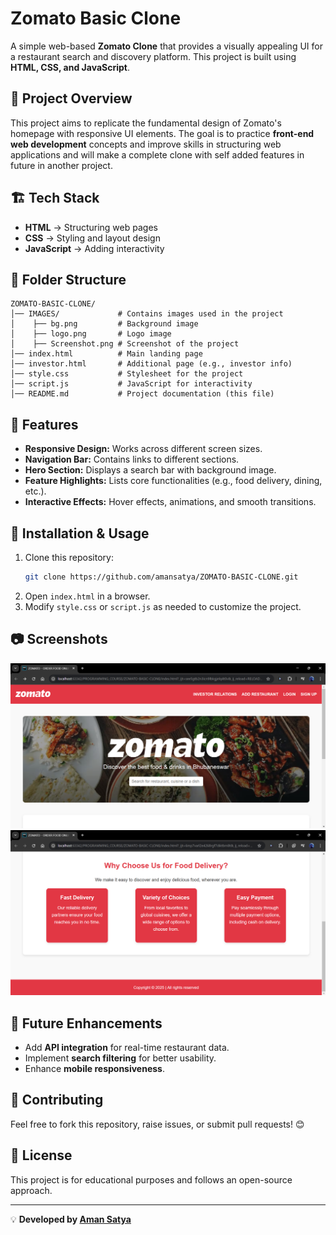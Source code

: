 # Zomato Basic Clone

A simple web-based **Zomato Clone** that provides a visually appealing UI for a restaurant search and discovery platform. This project is built using **HTML, CSS, and JavaScript**.

## 📌 Project Overview
This project aims to replicate the fundamental design of Zomato's homepage with responsive UI elements. 
The goal is to practice **front-end web development** concepts and improve skills in structuring web applications and will make a complete 
clone with self added features in future in another project.

## 🏗️ Tech Stack
- **HTML** → Structuring web pages
- **CSS** → Styling and layout design
- **JavaScript** → Adding interactivity

## 📁 Folder Structure
```
ZOMATO-BASIC-CLONE/
│── IMAGES/             # Contains images used in the project
│    ├── bg.png         # Background image
│    ├── logo.png       # Logo image
│    ├── Screenshot.png # Screenshot of the project
│── index.html          # Main landing page
│── investor.html       # Additional page (e.g., investor info)
│── style.css           # Stylesheet for the project
│── script.js           # JavaScript for interactivity
│── README.md           # Project documentation (this file)
```

## 🌟 Features
- **Responsive Design:** Works across different screen sizes.
- **Navigation Bar:** Contains links to different sections.
- **Hero Section:** Displays a search bar with background image.
- **Feature Highlights:** Lists core functionalities (e.g., food delivery, dining, etc.).
- **Interactive Effects:** Hover effects, animations, and smooth transitions.

## 🚀 Installation & Usage
1. Clone this repository:
   ```sh
   git clone https://github.com/amansatya/ZOMATO-BASIC-CLONE.git
   ```
2. Open `index.html` in a browser.
3. Modify `style.css` or `script.js` as needed to customize the project.

## 📷 Screenshots
![Project Screenshot 1](IMAGES/Screenshot1.png)  
![Project Screenshot 2](IMAGES/Screenshot2.png)

## 🎯 Future Enhancements
- Add **API integration** for real-time restaurant data.
- Implement **search filtering** for better usability.
- Enhance **mobile responsiveness**.

## 🤝 Contributing
Feel free to fork this repository, raise issues, or submit pull requests! 😊

## 📜 License
This project is for educational purposes and follows an open-source approach.

---
💡 **Developed by [Aman Satya](https://github.com/amansatya)**

